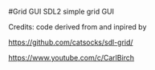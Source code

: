 #Grid GUI
SDL2 simple grid GUI

Credits: code derived from and inpired by

https://github.com/catsocks/sdl-grid/

https://www.youtube.com/c/CarlBirch

